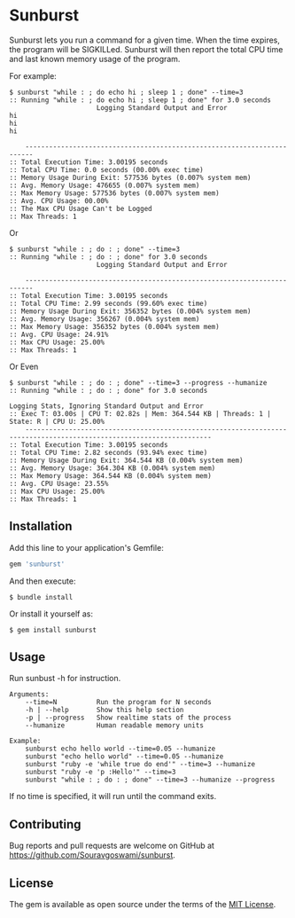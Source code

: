 # Sunburst
Sunburst lets you run a command for a given time.
When the time expires, the program will be SIGKILLed.
Sunburst will then report the total CPU time and last known memory usage
of the program.

For example:

```
$ sunburst "while : ; do echo hi ; sleep 1 ; done" --time=3
:: Running "while : ; do echo hi ; sleep 1 ; done" for 3.0 seconds
                      Logging Standard Output and Error
hi
hi
hi

    ------------------------------------------------------------------------
:: Total Execution Time: 3.00195 seconds
:: Total CPU Time: 0.0 seconds (00.00% exec time)
:: Memory Usage During Exit: 577536 bytes (0.007% system mem)
:: Avg. Memory Usage: 476655 (0.007% system mem)
:: Max Memory Usage: 577536 bytes (0.007% system mem)
:: Avg. CPU Usage: 00.00%
:: The Max CPU Usage Can't be Logged
:: Max Threads: 1
```

Or

```
$ sunburst "while : ; do : ; done" --time=3
:: Running "while : ; do : ; done" for 3.0 seconds
                      Logging Standard Output and Error

    ------------------------------------------------------------------------
:: Total Execution Time: 3.00195 seconds
:: Total CPU Time: 2.99 seconds (99.60% exec time)
:: Memory Usage During Exit: 356352 bytes (0.004% system mem)
:: Avg. Memory Usage: 356267 (0.004% system mem)
:: Max Memory Usage: 356352 bytes (0.004% system mem)
:: Avg. CPU Usage: 24.91%
:: Max CPU Usage: 25.00%
:: Max Threads: 1
```

Or Even

```
$ sunburst "while : ; do : ; done" --time=3 --progress --humanize
:: Running "while : ; do : ; done" for 3.0 seconds
                                                                       Logging Stats, Ignoring Standard Output and Error
:: Exec T: 03.00s | CPU T: 02.82s | Mem: 364.544 KB | Threads: 1 | State: R | CPU U: 25.00%
    ---------------------------------------------------------------------------------------------------------------------
:: Total Execution Time: 3.00195 seconds
:: Total CPU Time: 2.82 seconds (93.94% exec time)
:: Memory Usage During Exit: 364.544 KB (0.004% system mem)
:: Avg. Memory Usage: 364.304 KB (0.004% system mem)
:: Max Memory Usage: 364.544 KB (0.004% system mem)
:: Avg. CPU Usage: 23.55%
:: Max CPU Usage: 25.00%
:: Max Threads: 1
```

## Installation
Add this line to your application's Gemfile:

```ruby
gem 'sunburst'
```

And then execute:

```
$ bundle install
```

Or install it yourself as:
```
$ gem install sunburst
```

## Usage
Run sunbust -h for instruction.

```
Arguments:
    --time=N          Run the program for N seconds
    -h | --help       Show this help section
    -p | --progress   Show realtime stats of the process
    --humanize        Human readable memory units

Example:
    sunburst echo hello world --time=0.05 --humanize
    sunburst "echo hello world" --time=0.05 --humanize
    sunburst "ruby -e 'while true do end'" --time=3 --humanize
    sunburst "ruby -e 'p :Hello'" --time=3
    sunburst "while : ; do : ; done" --time=3 --humanize --progress
```

If no time is specified, it will run until the command exits.

## Contributing
Bug reports and pull requests are welcome on GitHub at https://github.com/Souravgoswami/sunburst.

## License
The gem is available as open source under the terms of the [MIT License](https://opensource.org/licenses/MIT).
